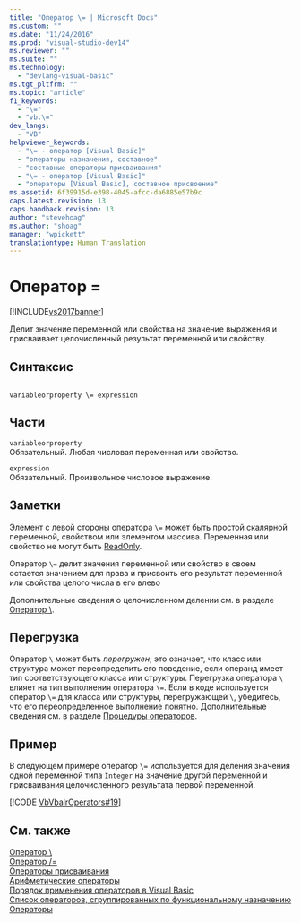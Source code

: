 ```yaml
---
title: "Оператор \= | Microsoft Docs"
ms.custom: ""
ms.date: "11/24/2016"
ms.prod: "visual-studio-dev14"
ms.reviewer: ""
ms.suite: ""
ms.technology: 
  - "devlang-visual-basic"
ms.tgt_pltfrm: ""
ms.topic: "article"
f1_keywords: 
  - "\="
  - "vb.\="
dev_langs: 
  - "VB"
helpviewer_keywords: 
  - "\= - оператор [Visual Basic]"
  - "операторы назначения, составное"
  - "составные операторы присваивания"
  - "\= - оператор [Visual Basic]"
  - "операторы [Visual Basic], составное присвоение"
ms.assetid: 6f39915d-e398-4045-afcc-da6885e57b9c
caps.latest.revision: 13
caps.handback.revision: 13
author: "stevehoag"
ms.author: "shoag"
manager: "wpickett"
translationtype: Human Translation
---
```

# Оператор \=
[!INCLUDE[vs2017banner](../../../csharp/includes/vs2017banner.md)]

Делит значение переменной или свойства на значение выражения и присваивает целочисленный результат переменной или свойству.  
  
## Синтаксис  
  
```  
  
variableorproperty \= expression  
```  
  
## Части  
 `variableorproperty`  
 Обязательный.  Любая числовая переменная или свойство.  
  
 `expression`  
 Обязательный.  Произвольное числовое выражение.  
  
## Заметки  
 Элемент с левой стороны оператора `\=` может быть простой скалярной переменной, свойством или элементом массива.  Переменная или свойство не могут быть [ReadOnly](../../../visual-basic/language-reference/modifiers/readonly.md).  
  
 Оператор `\=` делит значения переменной или свойство в своем остается значением для права и присвоить его результат переменной или свойства целого числа в его влево  
  
 Дополнительные сведения о целочисленном делении см. в разделе [Оператор \\](../../../visual-basic/language-reference/operators/integer-division-operator.md).  
  
## Перегрузка  
 Оператор `\` может быть *перегружен*; это означает, что класс или структура может переопределить его поведение, если операнд имеет тип соответствующего класса или структуры.  Перегрузка оператора `\` влияет на тип выполнения оператора `\=`.  Если в коде используется оператор `\=` для класса или структуры, перегружающей `\`, убедитесь, что его переопределенное выполнение понятно.  Дополнительные сведения см. в разделе [Процедуры операторов](../../../visual-basic/programming-guide/language-features/procedures/operator-procedures.md).  
  
## Пример  
 В следующем примере оператор `\=` используется для деления значения одной переменной типа `Integer` на значение другой переменной и присваивания целочисленного результата первой переменной.  
  
 [!CODE [VbVbalrOperators#19](../CodeSnippet/VS_Snippets_VBCSharp/VbVbalrOperators#19)]  
  
## См. также  
 [Оператор \\](../../../visual-basic/language-reference/operators/integer-division-operator.md)   
 [Оператор \/\=](../../../visual-basic/language-reference/operators/floating-point-division-assignment-operator.md)   
 [Операторы присваивания](../../../visual-basic/language-reference/operators/assignment-operators.md)   
 [Арифметические операторы](../../../visual-basic/language-reference/operators/arithmetic-operators.md)   
 [Порядок применения операторов в Visual Basic](../../../visual-basic/language-reference/operators/operator-precedence.md)   
 [Список операторов, сгруппированных по функциональному назначению](../../../visual-basic/language-reference/operators/operators-listed-by-functionality.md)   
 [Операторы](../../../visual-basic/programming-guide/language-features/statements.md)